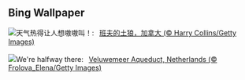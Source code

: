 ## Bing Wallpaper
![](https://www.bing.com/th?id=OHR.CoyoteBanff_ZH-CN7537137739_UHD.jpg&w=1000)天气热得让人想嗷嗷叫！:&nbsp;&ensp;[班夫的土狼，加拿大 (© Harry Collins/Getty Images)](https://www.bing.com/th?id=OHR.CoyoteBanff_ZH-CN7537137739_UHD.jpg)
<br><br/>
![](https://www.bing.com/th?id=OHR.HalfwayBoats_EN-US9913306071_UHD.jpg&w=1000)We're halfway there:&nbsp;&ensp;[Veluwemeer Aqueduct, Netherlands (© Frolova_Elena/Getty Images)](https://www.bing.com/th?id=OHR.HalfwayBoats_EN-US9913306071_UHD.jpg)
<br><br/>
